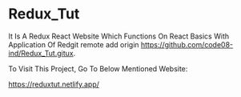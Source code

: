 # Redux_Tut

It Is A Redux React Website Which Functions On React Basics With Application Of Redgit remote add origin https://github.com/code08-ind/Redux_Tut.gitux.

To Visit This Project, Go To Below Mentioned Website:

https://reduxtut.netlify.app/